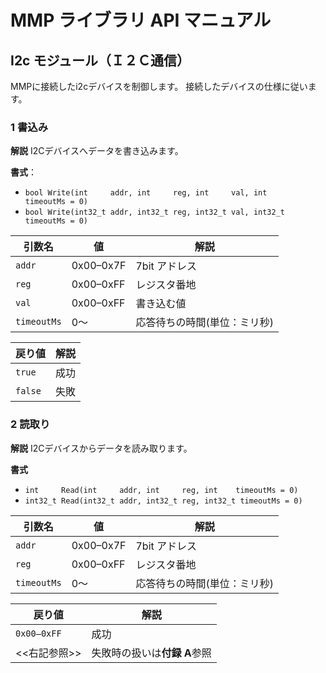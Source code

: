 # MMP ライブラリ API マニュアル
## I2c モジュール（Ｉ２Ｃ通信）
MMPに接続したi2cデバイスを制御します。
接続したデバイスの仕様に従います。

### 1 書込み
**解説**
I2Cデバイスへデータを書き込みます。

**書式**：
- `bool Write(int     addr, int     reg, int     val, int     timeoutMs = 0)`
- `bool Write(int32_t addr, int32_t reg, int32_t val, int32_t timeoutMs = 0)`

| 引数名 | 値  | 解説 |
|--------|-----|------|
| `addr`  | 0x00–0x7F | 7bit アドレス|  
| `reg`   | 0x00–0xFF | レジスタ番地 |
| `val` | 0x00–0xFF | 書き込む値   |
| `timeoutMs` | 0～ | 応答待ちの時間(単位：ミリ秒)|

| 戻り値  | 解説 |
|---------|------|
| `true`  | 成功 |
| `false` | 失敗 |


### 2 読取り
**解説**
I2Cデバイスからデータを読み取ります。

**書式**
- `int     Read(int     addr, int     reg, int    timeoutMs = 0)`
- `int32_t Read(int32_t addr, int32_t reg, int32_t timeoutMs = 0)`

| 引数名 | 値  | 解説 |
|--------|-----|------|
| `addr`  | 0x00–0x7F | 7bit アドレス|  
| `reg`   | 0x00–0xFF | レジスタ番地 |
| `timeoutMs` | 0～ | 応答待ちの時間(単位：ミリ秒)|

| 戻り値  | 解説 |
|---------|------|
| `0x00–0xFF`  | 成功                          |
| <<右記参照>> | 失敗時の扱いは**付録 A**参照 |